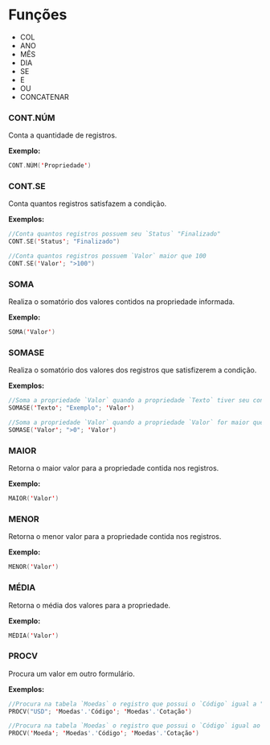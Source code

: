 # Funções
- COL
- ANO
- MÊS
- DIA
- SE
- E
- OU
- CONCATENAR


### CONT.NÚM

Conta a quantidade de registros.

**Exemplo:**

``` swift
CONT.NÚM('Propriedade')
```

### CONT.SE

Conta quantos registros satisfazem a condição.

**Exemplos:**

``` swift
//Conta quantos registros possuem seu `Status` "Finalizado"
CONT.SE('Status'; "Finalizado")
```

``` swift
//Conta quantos registros possuem `Valor` maior que 100
CONT.SE('Valor'; ">100")
```


### SOMA

Realiza o somatório dos valores contidos na propriedade informada.

**Exemplo:**

``` swift
SOMA('Valor')
```


### SOMASE

Realiza o somatório dos valores dos registros que satisfizerem a condição.

**Exemplos:**

``` swift
//Soma a propriedade `Valor` quando a propriedade `Texto` tiver seu conteúdo igual a `Exemplo`.
SOMASE('Texto'; "Exemplo"; 'Valor')
```

``` swift
//Soma a propriedade `Valor` quando a propriedade `Valor` for maior que zero.
SOMASE('Valor'; ">0"; 'Valor')
```


### MAIOR

Retorna o maior valor para a propriedade contida nos registros.

**Exemplo:**

``` swift
MAIOR('Valor')
```


### MENOR

Retorna o menor valor para a propriedade contida nos registros.

**Exemplo:**

``` swift
MENOR('Valor')
```


### MÉDIA

Retorna o média dos valores para a propriedade.

**Exemplo:**

``` swift
MÉDIA('Valor')
```


### PROCV

Procura um valor em outro formulário.

**Exemplos:**

``` swift
//Procura na tabela `Moedas` o registro que possui o `Código` igual a "USD", e retorna o valor contido na tabela `Cotação`
PROCV("USD"; 'Moedas'.'Código'; 'Moedas'.'Cotação')
```

``` swift
//Procura na tabela `Moedas` o registro que possui o `Código` igual ao valor da propriedade `Moeda`, e retorna o valor contido na tabela `Cotação`
PROCV('Moeda'; 'Moedas'.'Código'; 'Moedas'.'Cotação')
```

